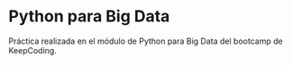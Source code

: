 # Python para Big Data
Práctica realizada en el módulo de Python para Big Data del bootcamp de KeepCoding.

